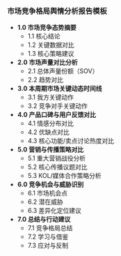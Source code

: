 ### **市场竞争格局舆情分析报告模板**

- **1.0 市场竞争态势摘要**
  - 1.1 核心结论
  - 1.2 关键数据对比
  - 1.3 核心策略建议
- **2.0 市场声量对比分析**
  - 2.1 总体声量份额（SOV）
  - 2.2 趋势对比
- **3.0 本周期市场关键动态时间线**
  - 3.1 我方关键动作
  - 3.2 竞争对手关键动作
- **4.0 产品口碑与用户反馈对比**
  - 4.1 情感分布对比
  - 4.2 优缺点对比
  - 4.3 核心功能/卖点讨论热度对比
- **5.0 营销与传播策略对比**
  - 5.1 重大营销战役分析
  - 5.2 核心传播议题对比
  - 5.3 KOL/媒体合作策略分析
- **6.0 竞争机会与威胁识别**
  - 6.1 市场机会点
  - 6.2 潜在威胁
  - 6.3 差异化定位建议
- **7.0 总结与行动建议**
  - 7.1 竞争格局总结
  - 7.2 学习与借鉴
  - 7.3 应对与反制